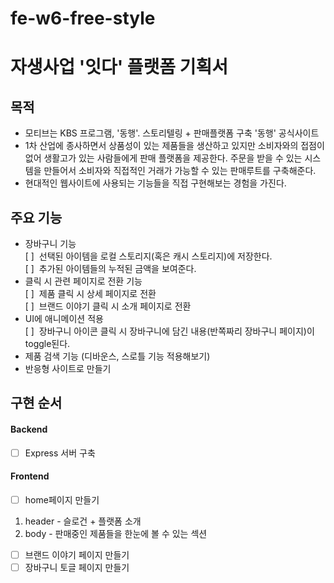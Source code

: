 # fe-w6-free-style
# 자생사업 '잇다' 플랫폼 기획서

## 목적 
- 모티브는 KBS 프로그램, '동행'. 스토리텔링 + 판매플랫폼 구축
'동행' 공식사이트
- 1차 산업에 종사하면서 상품성이 있는 제품들을 생산하고 있지만 소비자와의 접점이 없어 생활고가 있는 사람들에게 판매 플랫폼을 제공한다. 주문을 받을 수 있는 시스템을 만들어서 소비자와 직접적인 거래가 가능할 수 있는 판매루트를 구축해준다.
- 현대적인 웹사이트에 사용되는 기능들을 직접 구현해보는 경험을 가진다.


## 주요 기능 
- 장바구니 기능 <br>
[ ] &nbsp;선택된 아이템을 로컬 스토리지(혹은 캐시 스토리지)에 저장한다.<br>
[ ] &nbsp;추가된 아이템들의 누적된 금액을 보여준다.<br>
- 클릭 시 관련 페이지로 전환 기능 <br>
[ ] &nbsp;제품 클릭 시 상세 페이지로 전환<br>
[ ] &nbsp;브랜드 이야기 클릭 시 소개 페이지로 전환<br>
- UI에 애니메이션 적용<br>
[ ] &nbsp;장바구니 아이콘 클릭 시 장바구니에 담긴 내용(반쪽짜리 장바구니 페이지)이 toggle된다.<br>
- 제품 검색 기능 (디바운스, 스로틀 기능 적용해보기)
- 반응형 사이트로 만들기

## 구현 순서
#### Backend
- [ ] Express 서버 구축

#### Frontend
- [ ] home페이지 만들기
1) header - 슬로건 + 플랫폼 소개
2) body - 판매중인 제품들을 한눈에 볼 수 있는 섹션
- [ ] 브랜드 이야기 페이지 만들기
- [ ] 장바구니 토글 페이지 만들기